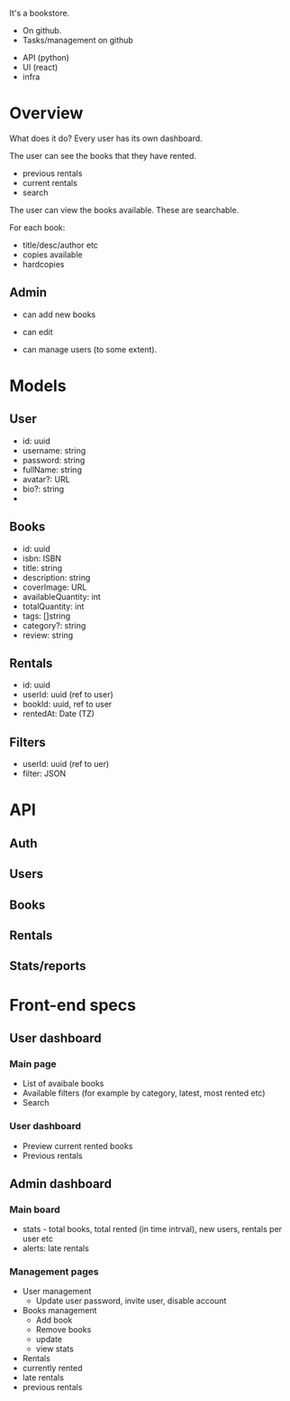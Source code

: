 It's a bookstore.

 * On github.
 * Tasks/management on github

 - API (python)
 - UI (react)
 - infra


Overview
=======

What does it do?
Every user has its own dashboard.

The user can see the books that they have rented.
 - previous rentals
 - current rentals
 - search

The user can view the books available.
These are searchable.

For each book:
 - title/desc/author etc
 - copies available
 - hardcopies

## Admin
 - can add new books
 - can edit

 - can manage users (to some extent).



# Models

## User
 - id: uuid
 - username: string
 - password: string
 - fullName: string
 - avatar?: URL
 - bio?: string
 - <other>

## Books
 - id: uuid
 - isbn: ISBN
 - title: string
 - description: string
 - coverImage: URL
 - availableQuantity: int
 - totalQuantity: int
 - tags: []string
 - category?: string
 - review: string

## Rentals
 - id: uuid
 - userId: uuid (ref to user)
 - bookId: uuid, ref to user
 - rentedAt: Date (TZ)
 

## Filters
 - userId: uuid (ref to uer)
 - filter: JSON

# API

## Auth

## Users

## Books

## Rentals

## Stats/reports


# Front-end specs

## User dashboard

### Main page
 - List of avaibale books
 - Available filters (for example by category, latest, most rented etc)
 - Search

### User dashboard
 - Preview current rented books
 - Previous rentals

## Admin dashboard

### Main board
 - stats - total books, total rented (in time intrval), new users, rentals per user etc
 - alerts: late rentals

### Management pages
 - User management
   - Update user password, invite user, disable account
 - Books management
   - Add book
   - Remove books
   - update
   - view stats
 - Rentals
  - currently rented
  - late rentals
  - previous rentals


